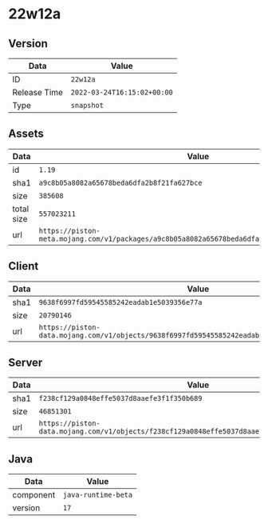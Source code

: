 # 22w12a

## Version

|**Data**        | **Value**                 |
|----------------|-------------------------|
| ID   | ```22w12a```   |
| Release Time   | ```2022-03-24T16:15:02+00:00```   |
| Type   | ```snapshot```   |

## Assets

|**Data**        | **Value**                 |
|----------------|-------------------------|
| id   | ```1.19```   |
| sha1   | ```a9c8b05a8082a65678beda6dfa2b8f21fa627bce```   |
| size   | ```385608```   |
| total size  | ```557023211```  |
| url       | ```https://piston-meta.mojang.com/v1/packages/a9c8b05a8082a65678beda6dfa2b8f21fa627bce/1.19.json``` |

## Client

|**Data**        | **Value**                 |
|----------------|-------------------------|
| sha1   | ```9638f6997fd59545585242eadab1e5039356e77a```   |
| size   | ```20790146```   |
| url       | ```https://piston-data.mojang.com/v1/objects/9638f6997fd59545585242eadab1e5039356e77a/client.jar``` |

## Server

|**Data**        | **Value**                 |
|----------------|-------------------------|
| sha1   | ```f238cf129a0848effe5037d8aaefe3f1f350b689```   |
| size   | ```46851301```   |
| url       | ```https://piston-data.mojang.com/v1/objects/f238cf129a0848effe5037d8aaefe3f1f350b689/server.jar``` |

## Java

|**Data**        | **Value**                 |
|----------------|-------------------------|
| component   | ```java-runtime-beta```   |
| version   | ```17```   |
